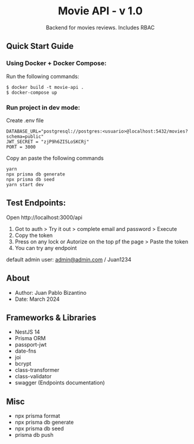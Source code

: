 <div align="center">
  <h1>Movie API - v 1.0</h1>
  <p>Backend for movies reviews. Includes RBAC</p>  
</div>

## Quick Start Guide

### Using Docker + Docker Compose:

Run the following commands:

```
$ docker build -t movie-api .
$ docker-compose up
```

### Run project in dev mode:

Create .env file

```
DATABASE_URL="postgresql://postgres:<usuario>@localhost:5432/movies?schema=public"
JWT_SECRET = "zjP9h6ZI5LoSKCRj"
PORT = 3000
```

Copy an paste the following commands

```
yarn
npx prisma db generate
npx prisma db seed
yarn start dev
```

## Test Endpoints:

Open http://localhost:3000/api

1. Got to auth > Try it out > complete email and password > Execute
2. Copy the token
3. Press on any lock or Autorize on the top pf the page > Paste the token
4. You can try any endpoint

default admin user: admin@admin.com / Juan1234

## About

- Author: Juan Pablo Bizantino
- Date: March 2024

## Frameworks & Libraries

- NestJS 14
- Prisma ORM
- passport-jwt
- date-fns
- joi
- bcrypt
- class-transformer
- class-validator
- swagger (Endpoints documentation)

## Misc

- npx prisma format
- npx prisma db generate
- npx prisma db seed
- prisma db push
